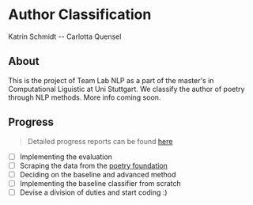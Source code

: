 # Author Classification
Katrin Schmidt -- Carlotta Quensel

## About
This is the project of Team Lab NLP as a part of the master's in Computational Liguistic at Uni Stuttgart. We classify the author of poetry through NLP methods. More info coming soon.

## Progress
> Detailed progress reports can be found [here](https://ilias3.uni-stuttgart.de/goto.php?target=wiki_2425930_Group_4%3A_Carlotta_Nele_Farina_Quensel%2C_Katrin_Schmidt%2C_Author_Classification "Ilias wiki")

- [ ] Implementing the evaluation
- [ ] Scraping the data from the [poetry foundation](https://www.poetryfoundation.org/)
- [ ] Deciding on the baseline and advanced method
- [ ] Implementing the baseline classifier from scratch
- [ ] Devise a division of duties and start coding :)
